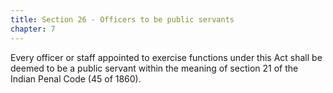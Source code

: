 ```yaml
---
title: Section 26 - Officers to be public servants
chapter: 7
---
```


Every officer or staff appointed to exercise functions under this Act shall be deemed to be a public servant within the meaning of section 21 of the Indian Penal Code (45 of 1860).

